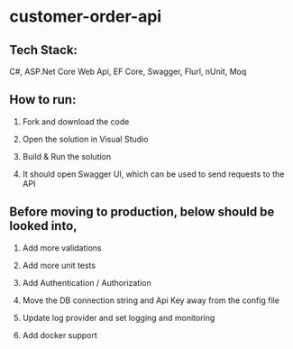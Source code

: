 # customer-order-api

## Tech Stack:
C#, ASP.Net Core Web Api, EF Core, Swagger, Flurl, nUnit, Moq

## How to run:

1) Fork and download the code

2) Open the solution in Visual Studio

3) Build & Run the solution

4) It should open Swagger UI, which can be used to send requests to the API


## Before moving to production, below should be looked into,

1) Add more validations

2) Add more unit tests

3) Add Authentication / Authorization

4) Move the DB connection string and Api Key away from the config file

5) Update log provider and set logging and monitoring

6) Add docker support
